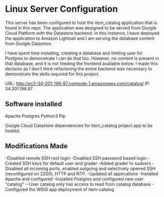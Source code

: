 # Linux Server Configuration

This server has been configured to host the item_catalog application that is found in this repo. The application was designed to be served from Google Cloud Platform with the Datastore backend. In this instance, I have deployed the application to Amazon Lightsail and I am serving the database content from Google Datastore.

I have spent time installing, creating a database and limiting user for Postgres to demonstrate I can do that too. However, no content is present in that database, and it is not feeding the frontend available below. I made this decision as I don't think refactoring the entire backend was necessary to demonstrate the skills required for this project.

URL: http://ec2-34-201-196-87.compute-1.amazonaws.com/catalog/
IP: 34.201.196.87

## Software installed

Apache
Postgres
Python3
Pip

Google Cloud Datastore dependencies for item_catalog project app to be hosted.

## Modifications Made
-Disabled remote SSH root login
-Disabled SSH password based login
-Created SSH keys for default user and grader
-Added grader to sudoers
-Disabled all incoming ports, enabled outgoing and selectively opened SSH (reconfigured on 2200), HTTP and NTP.
-Updated all applications
-Installed Apache and configured
-Installed Postgres and configured new user "catalog"
--User catalog only has access to read from catalog database
-Configured the WSGI app deployment of item-catalog
